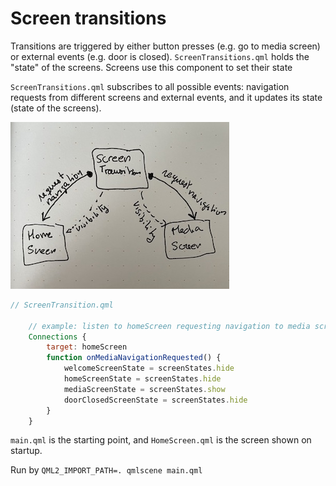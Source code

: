 # Screen transitions

Transitions are triggered by either button presses (e.g. go to media screen) or external events (e.g. door is closed).
`ScreenTransitions.qml` holds the "state" of the screens. Screens use this component to set their state

`ScreenTransitions.qml` subscribes to all possible events: navigation requests from different screens and external events, and it updates its state (state of the screens).

![transitions](./screen_transitions.jpg)

```qml
// ScreenTransition.qml

    // example: listen to homeScreen requesting navigation to media screen
    Connections {
        target: homeScreen
        function onMediaNavigationRequested() {
            welcomeScreenState = screenStates.hide
            homeScreenState = screenStates.hide
            mediaScreenState = screenStates.show
            doorClosedScreenState = screenStates.hide
        }
    }
```

`main.qml` is the starting point, and `HomeScreen.qml` is the screen shown on startup.

Run by `QML2_IMPORT_PATH=. qmlscene main.qml`
